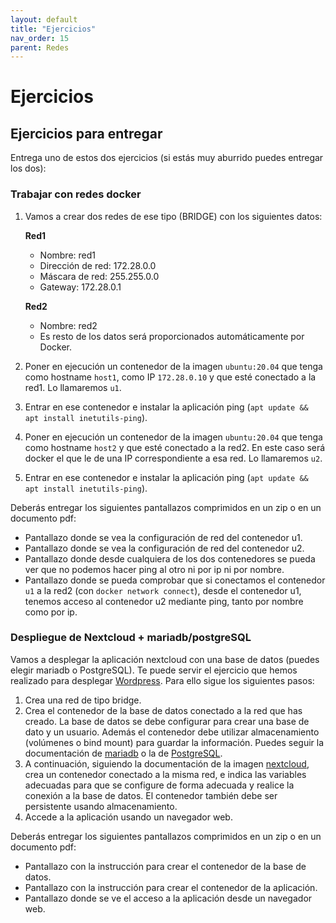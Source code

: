 ```yaml
---
layout: default
title: "Ejercicios"
nav_order: 15
parent: Redes
---
```


# Ejercicios 

## Ejercicios para entregar

Entrega uno de estos dos ejercicios (si estás muy aburrido puedes entregar los dos):

### Trabajar con redes docker

1. Vamos a crear dos redes de ese tipo (BRIDGE) con los siguientes datos:

    **Red1**
    * Nombre: red1
    * Dirección de red: 172.28.0.0
    * Máscara de red: 255.255.0.0
    * Gateway: 172.28.0.1
    
    **Red2**
    * Nombre: red2
    * Es resto de los datos será proporcionados automáticamente por Docker.

2. Poner en ejecución un contenedor de la imagen `ubuntu:20.04` que tenga como hostname `host1`, como IP `172.28.0.10` y que esté conectado a la red1. Lo llamaremos `u1`.
3. Entrar en ese contenedor e instalar la aplicación ping (`apt update && apt install inetutils-ping`).
4. Poner en ejecución un contenedor de la imagen `ubuntu:20.04` que tenga como hostname `host2` y que esté conectado a la red2. En este caso será docker el que le de una IP correspondiente a esa red. Lo llamaremos `u2`.
5. Entrar en ese contenedor e instalar la aplicación ping (`apt update && apt install inetutils-ping`).

Deberás entregar los siguientes pantallazos comprimidos en un zip o en un documento pdf:

* Pantallazo donde se vea la configuración de red del contenedor u1. 
* Pantallazo donde se vea la configuración de red del contenedor u2. 
* Pantallazo donde desde cualquiera de los dos contenedores se pueda ver que no podemos hacer ping al otro ni por ip ni por nombre.
* Pantallazo  donde se pueda comprobar que si conectamos el contenedor `u1` a la red2 (con `docker network connect`), desde el contenedor u1, tenemos acceso al contenedor u2 mediante ping, tanto por nombre como por ip.

### Despliegue de Nextcloud + mariadb/postgreSQL

Vamos a desplegar la aplicación nextcloud con una base de datos (puedes elegir mariadb o PostgreSQL). Te puede servir el ejercicio que hemos realizado para desplegar [Wordpress](wordpress.html). Para ello sigue los siguientes pasos:

1. Crea una red de tipo bridge.
2. Crea el contenedor de la base de datos conectado a la red que has creado. La base de datos se debe configurar para crear una base de dato y un usuario. Además el contenedor debe utilizar almacenamiento (volúmenes o bind mount) para guardar la información. Puedes seguir la documentación de [mariadb](https://hub.docker.com/_/mariadb) o la de [PostgreSQL](https://hub.docker.com/_/postgres).
3. A continuación, siguiendo la documentación de la imagen [nextcloud](https://hub.docker.com/_/nextcloud), crea un contenedor conectado a la misma red, e indica las variables adecuadas para que se configure de forma adecuada y realice la conexión a la base de datos. El contenedor también debe ser persistente usando almacenamiento.
4. Accede a la aplicación usando un navegador web.

Deberás entregar los siguientes pantallazos comprimidos en un zip o en un documento pdf:

* Pantallazo con la instrucción para crear el contenedor de la base de datos.
* Pantallazo con la instrucción para crear el contenedor de la aplicación.
* Pantallazo donde se ve el acceso a la aplicación desde un navegador web.